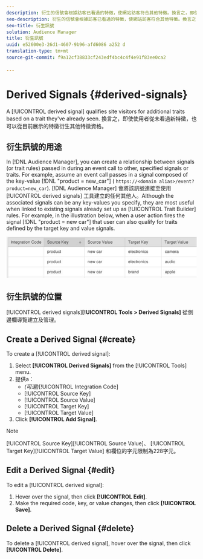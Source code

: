 ```yaml
---
description: 衍生的信號會根據訪客已看過的特徵，使網站訪客符合其他特徵。換言之，即使使用者從未看過新特徵，也可以從目前展示的特徵衍生其他特徵資格。
seo-description: 衍生的信號會根據訪客已看過的特徵，使網站訪客符合其他特徵。換言之，即使使用者從未看過新特徵，也可以從目前展示的特徵衍生其他特徵資格。
seo-title: 衍生訊號
solution: Audience Manager
title: 衍生訊號
uuid: e52600e3-26d1-4607-9b96-afd6086 a252 d
translation-type: tm+mt
source-git-commit: f9a12cf38833cf243edf4bc4c4f4e91f83ee0ca2

---
```



# Derived Signals {#derived-signals}

A [!UICONTROL derived signal] qualifies site visitors for additional traits based on a trait they&#39;ve already seen. 換言之，即使使用者從未看過新特徵，也可以從目前展示的特徵衍生其他特徵資格。

<!-- c_tb_derived_signal.xml -->

## 衍生訊號的用途

In [!DNL Audience Manager], you can create a relationship between signals (or trait rules) passed in during an event call to other, specified signals or traits. For example, assume an event call passes in a signal composed of the key-value [!DNL "product = new_car"] ( `https://<domain alias>/event?product=new_car`). [!DNL Audience Manager] 會將該訊號連接至使用 [!UICONTROL derived signals] 工具建立的任何其他人。Although the associated signals can be any key-values you specify, they are most useful when linked to existing signals already set up as [!UICONTROL Trait Builder] rules. For example, in the illustration below, when a user action fires the signal [!DNL "product = new car"] that user can also qualify for traits defined by the target key and value signals.

![](assets/derived_signal_example.png)

## 衍生訊號的位置

[!UICONTROL derived signals]**[!UICONTROL Tools > Derived Signals]** 從側邊欄導覽建立及管理。

## Create a Derived Signal {#create}

<!-- t_tb_create_derived.xml -->

To create a [!UICONTROL derived signal]:

1. Select **[!UICONTROL Derived Signals]** from the [!UICONTROL Tools] menu.
1. 提供a：
   * *(可選)*[!UICONTROL Integration Code]
   * [!UICONTROL Source Key]
   * [!UICONTROL Source Value]
   * [!UICONTROL Target Key]
   * [!UICONTROL Target Value]
1. Click **[!UICONTROL Add Signal]**.

>[!NOTE]
>
>[!UICONTROL Source Key][!UICONTROL Source Value]、 [!UICONTROL Target Key][!UICONTROL Target Value] 和欄位的字元限制為228字元。

## Edit a Derived Signal {#edit}

<!-- t_tb_edit_derived.xml -->

To edit a [!UICONTROL derived signal]:

1. Hover over the signal, then click **[!UICONTROL Edit]**.
2. Make the required code, key, or value changes, then click **[!UICONTROL Save]**.

## Delete a Derived Signal {#delete}

<!-- t_tb_delete_derived.xml -->

To delete a [!UICONTROL derived signal], hover over the signal, then click **[!UICONTROL Delete]**.

